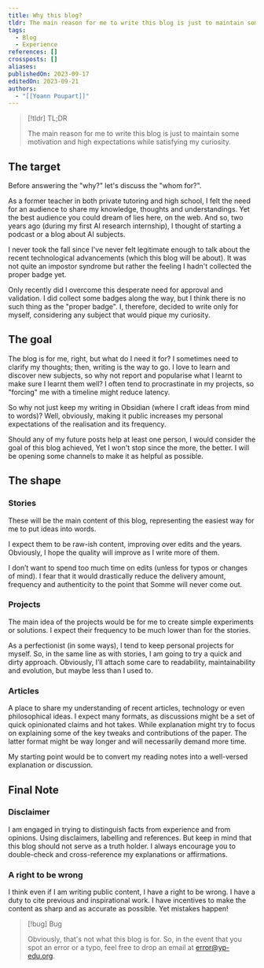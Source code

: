 ```yaml
---
title: Why this blog?
tldr: The main reason for me to write this blog is just to maintain some motivation and high expectations while satisfying my curiosity.
tags:
  - Blog
  - Experience
references: []
crossposts: []
aliases: 
publishedOn: 2023-09-17
editedOn: 2023-09-21
authors:
  - "[[Yoann Poupart]]"
---
```

> [!tldr] TL;DR
> 
> The main reason for me to write this blog is just to maintain some motivation and high expectations while satisfying my curiosity.

## The target

Before answering the "why?" let's discuss the "whom for?".

As a former teacher in both private tutoring and high school, I felt the need for an audience to share my knowledge, thoughts and understandings. Yet the best audience you could dream of lies here, on the web. And so, two years ago (during my first AI research internship), I thought of starting a podcast or a blog about AI subjects.

I never took the fall since I've never felt legitimate enough to talk about the recent technological advancements (which this blog will be about). It was not quite an impostor syndrome but rather the feeling I hadn't collected the proper badge yet.

Only recently did I overcome this desperate need for approval and validation. I did collect some badges along the way, but I think there is no such thing as the "proper badge". I, therefore, decided to write only for myself, considering any subject that would pique my curiosity.

## The goal

The blog is for me, right, but what do I need it for? I sometimes need to clarify my thoughts; then, writing is the way to go. I love to learn and discover new subjects, so why not report and popularise what I learnt to make sure I learnt them well? I often tend to procrastinate in my projects, so "forcing" me with a timeline might reduce latency.

So why not just keep my writing in Obsidian (where I craft ideas from mind to words)? Well, obviously, making it public increases my personal expectations of the realisation and its frequency.

Should any of my future posts help at least one person, I would consider the goal of this blog achieved, Yet I won't stop since the more, the better. I will be opening some channels to make it as helpful as possible.

## The shape

### Stories

These will be the main content of this blog, representing the easiest way for me to put ideas into words.

I expect them to be raw-ish content, improving over edits and the years. Obviously, I hope the quality will improve as I write more of them. 

I don’t want to spend too much time on edits (unless for typos or changes of mind). I fear that it would drastically reduce the delivery amount, frequency and authenticity to the point that Somme will never come out. 

### Projects

The main idea of the projects would be for me to create simple experiments or solutions. I expect their frequency to be much lower than for the stories.

As a perfectionist (in some ways), I tend to keep personal projects for myself. So, in the same line as with stories, I am going to try a quick and dirty approach. Obviously, I’ll attach some care to readability, maintainability and evolution, but maybe less than I used to.

### Articles

A place to share my understanding of recent articles, technology or even philosophical ideas. I expect many formats, as discussions might be a set of quick opinionated claims and hot takes. While explanation might try to focus on explaining some of the key tweaks and contributions of the paper. The latter format might be way longer and will necessarily demand more time.

My starting point would be to convert my reading notes into a well-versed explanation or discussion. 

## Final Note

### Disclaimer

I am engaged in trying to distinguish facts from experience and from opinions. Using disclaimers, labelling and references. But keep in mind that this blog should not serve as a truth holder. I always encourage you to double-check and cross-reference my explanations or affirmations.

### A right to be wrong

I think even if I am writing public content, I have a right to be wrong. I have a duty to cite previous and inspirational work. I have incentives to make the content as sharp and as accurate as possible. Yet mistakes happen!

> [!bug] Bug
> 
>Obviously, that's not what this blog is for. So, in the event that you spot an error or a typo, feel free to drop an email at [error@yp-edu.org](mailto:error@yp-edu.org).